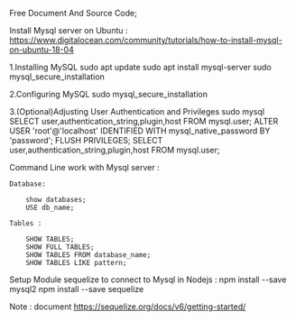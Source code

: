Free Document And Source Code;

Install Mysql server on Ubuntu : https://www.digitalocean.com/community/tutorials/how-to-install-mysql-on-ubuntu-18-04

1.Installing MySQL
    sudo apt update
    sudo apt install mysql-server
    sudo mysql_secure_installation

2.Configuring MySQL
    sudo mysql_secure_installation

3.(Optional)Adjusting User Authentication and Privileges
    sudo mysql
    SELECT user,authentication_string,plugin,host FROM mysql.user;
    ALTER USER 'root'@'localhost' IDENTIFIED WITH mysql_native_password BY 'password';
    FLUSH PRIVILEGES;
    SELECT user,authentication_string,plugin,host FROM mysql.user;

Command Line work with Mysql server :

    Database:

        show databases;
        USE db_name;

    Tables : 

        SHOW TABLES;
        SHOW FULL TABLES;
        SHOW TABLES FROM database_name;
        SHOW TABLES LIKE pattern;


Setup Module sequelize to connect to Mysql in Nodejs :
    npm install --save mysql2
    npm install --save sequelize

Note : document https://sequelize.org/docs/v6/getting-started/

